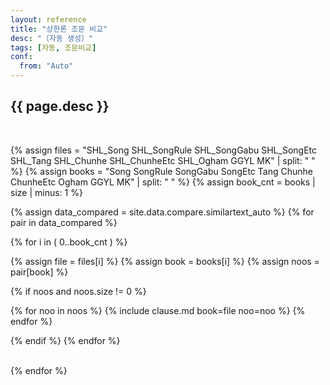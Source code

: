 ```yaml
---
layout: reference
title: "상한론 조문 비교"
desc: "〔자동 생성〕"
tags: [자동, 조문비교]
conf:
  from: "Auto"
---
```


{{ page.desc }}
--------------------

<br>

{% assign files = "SHL_Song SHL_SongRule SHL_SongGabu SHL_SongEtc SHL_Tang SHL_Chunhe SHL_ChunheEtc SHL_Ogham GGYL MK" | split: " " %}
{% assign books = "Song SongRule SongGabu SongEtc Tang Chunhe ChunheEtc Ogham GGYL MK" | split: " " %}
{% assign book_cnt = books | size | minus: 1 %}

{% assign data_compared = site.data.compare.similartext_auto %}
{% for pair in data_compared %}

<div class="compare-set" markdown="1">
{% for i in ( 0..book_cnt ) %}

{% assign file = files[i] %}
{% assign book = books[i] %}
{% assign noos = pair[book] %}

{% if noos and noos.size != 0 %}

{% for noo in noos %}
{% include clause.md book=file noo=noo %}
{% endfor %}

{% endif %}
{% endfor %}
</div>

<br>
{% endfor %}

